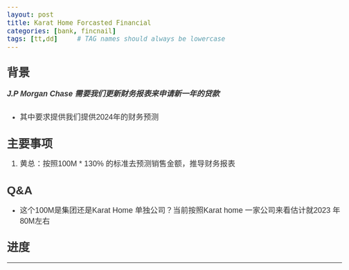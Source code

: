 ```yaml
---
layout: post
title: Karat Home Forcasted Financial
categories: [bank, fincnail]
tags: [tt,dd]     # TAG names should always be lowercase
---
```

## 背景

##### J.P Morgan Chase 需要我们更新财务报表来申请新一年的贷款
- 其中要求提供我们提供2024年的财务预测

## 主要事项

1. 黄总：按照100M * 130% 的标准去预测销售金额，推导财务报表
## Q&A

- 这个100M是集团还是Karat Home 单独公司？当前按照Karat home 一家公司来看估计就2023 年80M左右


## 进度
























---
<style>
body {
    margin: auto;
    padding-right: 1em;
    padding-left: 1em;
    max-width: 44em; 
    color: black;
    font-family: Helvetica, sans-serif;
    font-size: 110%;
    line-height: 140%;
    color: #333; 
   
}
</style>